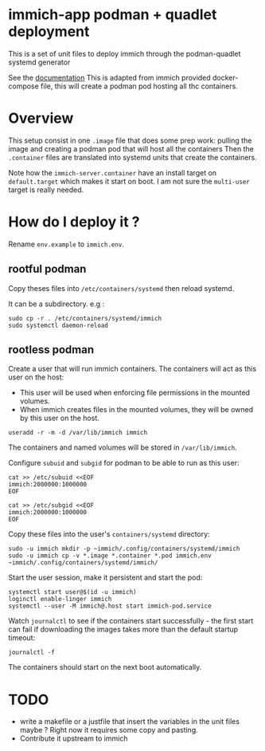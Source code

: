 # immich-app podman + quadlet deployment

This is a set of unit files to deploy immich through the podman-quadlet systemd generator

See the [documentation](https://docs.podman.io/en/latest/markdown/podman-systemd.unit.5.html)
This is adapted from immich provided docker-compose file, this will create a podman pod hosting all thc containers.

# Overview

This setup consist in one `.image` file that does some prep work: pulling the image and creating a podman pod that will host all the containers
Then the `.container` files are translated into systemd units that create the containers. 

Note how the `immich-server.container` have an install target on `default.target` which makes it start on boot. 
I am not sure the `multi-user` target is really needed. 

# How do I deploy it ?

Rename `env.example` to `immich.env`.

## rootful podman

Copy theses files into `/etc/containers/systemd` then reload systemd. 

It can be a subdirectory. e.g : 
```
sudo cp -r . /etc/containers/systemd/immich
sudo systemctl daemon-reload
```

## rootless podman

Create a user that will run immich containers.
The containers will act as this user on the host:
- This user will be used when enforcing file permissions in the mounted volumes.
- When immich creates files in the mounted volumes, they will be owned by this user on the host.

```
useradd -r -m -d /var/lib/immich immich
```
The containers and named volumes will be stored in `/var/lib/immich`.

Configure `subuid` and `subgid` for podman to be able to run as this user:
```
cat >> /etc/subuid <<EOF
immich:2000000:1000000
EOF

cat >> /etc/subgid <<EOF
immich:2000000:1000000
EOF
```

Copy these files into the user's `containers/systemd` directory:
```
sudo -u immich mkdir -p ~immich/.config/containers/systemd/immich
sudo -u immich cp -v *.image *.container *.pod immich.env ~immich/.config/containers/systemd/immich/
```

Start the user session, make it persistent and start the pod:
```
systemctl start user@$(id -u immich)
loginctl enable-linger immich
systemctl --user -M immich@.host start immich-pod.service
```

Watch `journalctl` to see if the containers start successfully -
the first start can fail if downloading the images takes more than the default startup timeout:
```
journalctl -f
```

The containers should start on the next boot automatically.


# TODO 
- write a makefile or a justfile that insert the variables in the unit files maybe ? Right now it requires some copy and pasting.
- Contribute it upstream to immich
